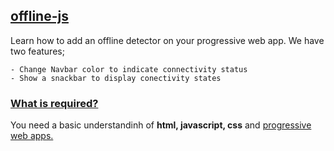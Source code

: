 ## [offline-js]()

Learn how to add an offline detector on your progressive web app. We have two features;

    - Change Navbar color to indicate connectivity status
    - Show a snackbar to display conectivity states
    
### [What is required?]()

You need a basic understandinh of **html, javascript, css** and [progressive web apps.](https://pwafire.org/developer/)
